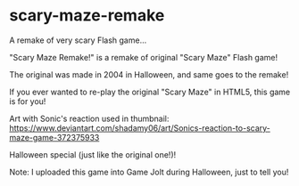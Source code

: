 # scary-maze-remake
A remake of very scary Flash game...



"Scary Maze Remake!" is a remake of original "Scary Maze" Flash game!

The original was made in 2004 in Halloween, and same goes to the remake!

If you ever wanted to re-play the original "Scary Maze" in HTML5, this game is for you!

Art with Sonic's reaction used in thumbnail: https://www.deviantart.com/shadamy06/art/Sonics-reaction-to-scary-maze-game-372375933

Halloween special (just like the original one!)!

​Note: I uploaded this game into Game Jolt during Halloween, just to tell you!
